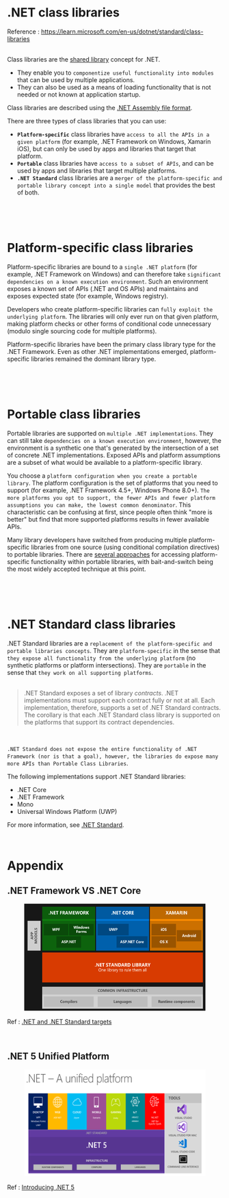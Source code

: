 # .NET class libraries
Reference : https://learn.microsoft.com/en-us/dotnet/standard/class-libraries
<br>
<br>

Class libraries are the [shared library](https://en.wikipedia.org/wiki/Library_%28computing%29#Shared_libraries) concept for .NET.  
- They enable you to `componentize useful functionality into modules` that can be used by multiple applications.  
- They can also be used as a means of loading functionality that is not needed or not known at application startup.  

Class libraries are described using the [.NET Assembly file format](assembly/file-format.md).

There are three types of class libraries that you can use:

* **`Platform-specific`** class libraries have `access to all the APIs in a given platform` (for example, .NET Framework on Windows, Xamarin iOS), but can only be used by apps and libraries that target that platform.
* **`Portable`** class libraries have `access to a subset of APIs`, and can be used by apps and libraries that target multiple platforms.
* **`.NET Standard`** class libraries are a `merger of the platform-specific and portable library concept into a single model` that provides the best of both.

<br>
<br>
<br>

# Platform-specific class libraries

Platform-specific libraries are bound to a `single .NET platform` (for example, .NET Framework on Windows) and can therefore take `significant dependencies on a known execution environment`. Such an environment exposes a known set of APIs (.NET and OS APIs) and maintains and exposes expected state (for example, Windows registry).

Developers who create platform-specific libraries can `fully exploit the underlying platform`. The libraries will only ever run on that given platform, making platform checks or other forms of conditional code unnecessary (modulo single sourcing code for multiple platforms).

Platform-specific libraries have been the primary class library type for the .NET Framework. Even as other .NET implementations emerged, platform-specific libraries remained the dominant library type.

<br>
<br>
<br>

# Portable class libraries

Portable libraries are supported on `multiple .NET implementations`. They can still take `dependencies on a known execution environment`, however, the environment is a synthetic one that's generated by the intersection of a set of concrete .NET implementations. Exposed APIs and platform assumptions are a subset of what would be available to a platform-specific library.

You choose a `platform configuration when you create a portable library`. The platform configuration is the set of platforms that you need to support (for example, .NET Framework 4.5+, Windows Phone 8.0+). `The more platforms you opt to support, the fewer APIs and fewer platform assumptions you can make, the lowest common denominator`. This characteristic can be confusing at first, since people often think "more is better" but find that more supported platforms results in fewer available APIs.

Many library developers have switched from producing multiple platform-specific libraries from one source (using conditional compilation directives) to portable libraries. There are [several approaches](https://blog.stephencleary.com/2012/11/portable-class-library-enlightenment.html) for accessing platform-specific functionality within portable libraries, with bait-and-switch being the most widely accepted technique at this point.

<br>
<br>
<br>

# .NET Standard class libraries

.NET Standard libraries are a `replacement of the platform-specific and portable libraries concepts`. They are `platform-specific` in the sense that `they expose all functionality from the underlying platform` (no synthetic platforms or platform intersections). They are `portable` in the sense that `they work on all supporting platforms`.  
<br>

> .NET Standard exposes a set of library _contracts_. .NET implementations must support each contract fully or not at all. Each implementation, therefore, supports a set of .NET Standard contracts. The corollary is that each .NET Standard class library is supported on the platforms that support its contract dependencies.

<br>

`.NET Standard does not expose the entire functionality of .NET Framework (nor is that a goal), however, the libraries do expose many more APIs than Portable Class Libraries`.

The following implementations support .NET Standard libraries:

* .NET Core
* .NET Framework
* Mono
* Universal Windows Platform (UWP)

For more information, see [.NET Standard](https://learn.microsoft.com/en-us/dotnet/standard/net-standard?tabs=net-standard-1-0).

<br>

# Appendix
## .NET Framework VS .NET Core
<figure align="left">
    <img src=".NetCoreStructure.png" style="height: 250px;"/>
    <figcaption align="left">
    </figcaption>
</figure>

Ref : [.NET and .NET Standard targets ](https://learn.microsoft.com/en-us/dotnet/standard/library-guidance/cross-platform-targeting)

<br>


## .NET 5 Unified Platform
<figure align="left">
    <img src=".NetUnifiedPlatform.png" style="height: 250px;"/>
    <figcaption align="left">
    </figcaption>
</figure>

Ref : [Introducing .NET 5](https://devblogs.microsoft.com/dotnet/introducing-net-5/)